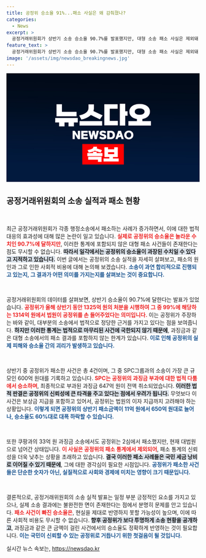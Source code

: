 ```yaml
---
title: 공정위 승소율 91%...패소 사실은 왜 감춰졌나?
categories:
  - News
excerpt: >
  공정거래위원회가 상반기 소송 승소율 90.7%를 발표했지만, 대형 소송 패소 사실은 제외돼 논란이 일고 있습니다. 600억 원대 과징금이 취소되며 실제 패소액은 650억 원대로, 승소율이 크게 줄어들 가능성이 제기되고 있습니다.
feature_text: >
  공정거래위원회가 상반기 소송 승소율 90.7%를 발표했지만, 대형 소송 패소 사실은 제외돼 논란이 일고 있습니다. 600억 원대 과징금이 취소되며 실제 패소액은 650억 원대로, 승소율이 크게 줄어들 가능성이 제기되고 있습니다.
image: '/assets/img/newsdao_breakingnews.jpg'
---
```


<p><img src="/assets/img/newsdao_breakingnews.jpg" alt="firstkoreanews 속보" /></p>

<h2 data-ke-size="size26">공정거래위원회의 소송 실적과 패소 현황</h2>

<p data-ke-size="size16">&nbsp;</p>

<p>최근 공정거래위원회가 각종 행정소송에서 패소하는 사례가 증가하면서, 이에 대한 법적 대응의 효과성에 대해 많은 논란이 일고 있습니다. <b><span style="color: #ee2323;">실제로 공정위의 승소율은 놀라운 수치인 90.7%에 달하지만</span></b>, 이러한 통계에 포함되지 않은 대형 패소 사건들이 존재한다는 점도 무시할 수 없습니다. <b><span style="background-color: #21538527;">따라서 일각에서는 공정위의 승소율이 과장된 수치일 수 있다고 지적하고 있습니다.</span></b> 이번 글에서는 공정위의 소송 실적을 자세히 살펴보고, 패소의 원인과 그로 인한 사회적 비용에 대해 논의해 보겠습니다. <b><span style="color: #1a5490;">소송이 과연 합리적으로 진행되고 있는지, 그 결과가 어떤 의미를 가지는지를 살펴보는 것이 중요합니다.</span></b></p>

<p data-ke-size="size16">&nbsp;</p>

<p>공정거래위원회의 데이터를 살펴보면, 상반기 승소율이 90.7%에 달한다는 발표가 있었습니다. <b><span style="color: #ee2323;">공정위가 올해 상반기 동안 1325억 원의 처분을 시행하여 그 중 99%에 해당하는 1314억 원에서 법원이 공정위를 손 들어주었다는 의미입니다.</span></b> 이는 공정위가 주장하는 바와 같이, 대부분의 소송에서 법적으로 정당한 근거를 가지고 있다는 점을 보여줍니다. <b><span style="background-color: #21538527;">하지만 이러한 통계는 법적으로 마무리된 사건에 국한되지 않기 때문에</span></b>, 과징금과 같은 대형 소송에서의 패소 결과를 포함하지 않는 한계가 있습니다. <b><span style="color: #1a5490;">이로 인해 공정위의 실제 피해와 승소율 간의 괴리가 발생하고 있습니다.</span></b></p>

<p data-ke-size="size16">&nbsp;</p>

<p>상반기 중 공정위가 패소한 사건은 총 4건이며, 그 중 SPC그룹과의 소송이 가장 큰 규모인 600억 원대를 기록하고 있습니다. <b><span style="color: #ee2323;">SPC는 공정위의 과징금 부과에 대한 법적 다툼에서 승소하며</span></b>, 최종적으로 부과된 과징금 647억 원이 전액 취소되었습니다. <b><span style="background-color: #21538527;">이러한 법적 판결은 공정위의 신뢰성에 큰 타격을 주고 있다는 점에서 우려가 됩니다.</span></b> 무엇보다 이 사건은 보상금 지급을 포함하고 있어서, 공정위는 법원의 이자 지급까지 고려해야 하는 상황입니다. <b><span style="color: #1a5490;">이렇게 되면 공정위의 상반기 패소금액이 11억 원에서 650억 원대로 늘어나, 승소율도 60%대로 대폭 하락할 수 있습니다.</span></b></p>

<p data-ke-size="size16">&nbsp;</p>

<p>또한 쿠팡과의 33억 원 과징금 소송에서도 공정위는 2심에서 패소했지만, 현재 대법원으로 넘어간 상태입니다. <b><span style="color: #ee2323;">이 사실은 공정위의 패소 통계에서 제외되어</span></b>, 패소 통계의 신뢰성을 더욱 낮추는 상황을 초래하고 있습니다. <b><span style="background-color: #21538527;">결국 이러한 패소 사례들은 국민 세금 낭비로 이어질 수 있기 때문에</span></b>, 그에 대한 경각심이 필요한 시점입니다. <b><span style="color: #1a5490;">공정위가 패소한 사건들은 단순한 숫자가 아닌, 실질적으로 사회와 경제에 미치는 영향이 크기 때문입니다.</span></b></p>

<p data-ke-size="size16">&nbsp;</p>

<p>결론적으로, 공정거래위원회의 소송 실적 발표는 일정 부분 긍정적인 요소를 가지고 있으나, 실제 소송 결과에는 불완전한 면이 존재한다는 점에서 분명히 문제를 안고 있습니다. <b><span style="color: #ee2323;">패소 사건이 빠진 승소율은</span></b>, 현실을 제대로 반영하지 못할 가능성이 높으며, 이에 따른 사회적 비용도 무시할 수 없습니다. <b><span style="background-color: #21538527;">향후 공정위가 보다 투명하게 소송 현황을 공개하고</span></b>, 과징금과 같은 큰 금액이 걸린 사건에서의 승소율도 정확하게 반영하는 것이 필요합니다. <b><span style="color: #1a5490;">이는 국민이 신뢰할 수 있는 공정위로 거듭나기 위한 첫걸음이 될 것입니다.</span></b></p>
실시간 뉴스 속보는, <a href="https://newsdao.kr" rel="dofollow">https://newsdao.kr</a>


